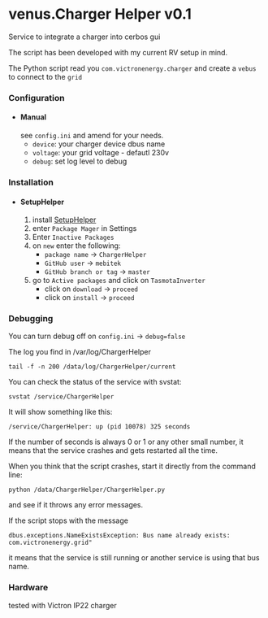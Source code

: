 # venus.Charger Helper v0.1
Service to integrate a charger into cerbos gui

The script has been developed with my current RV setup in mind.

The Python script read you `com.victronenergy.charger` and create a `vebus` to connect to the `grid`

### Configuration

* #### Manual
    see `config.ini` and amend for your needs.
    - `device`: your charger device dbus name
    - `voltage`: your grid voltage - defautl 230v
    - `debug`: set log level to debug

### Installation

* #### SetupHelper
    1. install [SetupHelper](https://github.com/kwindrem/SetupHelper)
    2. enter `Package Mager` in Settings
    3. Enter `Inactive Packages`
    4. on `new` enter the following:
        - `package name` -> `ChargerHelper`
        - `GitHub user` -> `mebitek`
        - `GitHub branch or tag` -> `master`
    5. go to `Active packages` and click on `TasmotaInverter`
        - click on `download` -> `proceed`
        - click on `install` -> `proceed`

### Debugging
You can turn debug off on `config.ini` -> `debug=false`

The log you find in /var/log/ChargerHelper

`tail -f -n 200 /data/log/ChargerHelper/current`

You can check the status of the service with svstat:

`svstat /service/ChargerHelper`

It will show something like this:

`/service/ChargerHelper: up (pid 10078) 325 seconds`

If the number of seconds is always 0 or 1 or any other small number, it means that the service crashes and gets restarted all the time.

When you think that the script crashes, start it directly from the command line:

`python /data/ChargerHelper/ChargerHelper.py`

and see if it throws any error messages.

If the script stops with the message

`dbus.exceptions.NameExistsException: Bus name already exists: com.victronenergy.grid"`

it means that the service is still running or another service is using that bus name.


### Hardware

tested with Victron IP22 charger